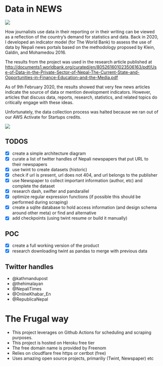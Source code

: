 # Data in NEWS
![](https://github.com/ayushsubedi/datainnews_V2/blob/main/datainnews_v2/static/img/showcase.png?raw=true)

How journalists use data in their reporting or in their writing can be viewed as a reflection of the country’s demand for statistics and data. Back in 2020, I developed an indicator model (for The World Bank) to assess the use of data by Nepali news portals based on the methodology proposed by Klein, Galdin, and Mohamedou 2016. 

The results from the project was used in the research article published at http://documents1.worldbank.org/curated/en/805261601023506163/pdf/Use-of-Data-in-the-Private-Sector-of-Nepal-The-Current-State-and-Opportunities-in-Finance-Education-and-the-Media.pdf

As of 9th February 2020, the results showed that very few news articles indicate the source of data or mention development indicators. However, articles that discuss data, reports, research, statistics, and related topics do critically engage with these ideas.

Unfortunately, the data collection process was halted because we ran out of our AWS Activate for Startups credits. 


![](https://github.com/ayushsubedi/datainnews_V2/blob/main/dataflow.png?raw=true)

## TODOS
- [x] create a simple architecture diagram
- [x] curate a list of twitter handles of Nepali newspapers that put URL to their newspapers
- [x] use twint to create datasets (historic)
- [x] check if url is present, url does not 404, and url belongs to the publisher
- [x] use Newspaper to collect important information (author, etc) and complete the dataset
- [x] research dash, swifter and pandarallel
- [x] optimize regular expression functions (if possible this should be performed during scraping)
- [x] create a sqlite database to hold access information (and design schema around other meta) or find and alternative
- [x] add checkpoints (using twint resume or build it manually)

## POC
- [x] create a full working version of the product
- [x] research downloading twint as pandas to merge with previous data

## Twitter handles
- @kathmandupost
- @thehimalayan
- @NepaliTimes
- @OnlineKhabar_En
- @RepublicaNepal


# The Frugal way

- This project leverages on Github Actions for scheduling and scraping purposes.
- This project is hosted on Heroku free tier
- The free domain name is provided by Freenom
- Relies on cloudflare free https or certbot (free)
- Uses amazing open source projects, primariliy (Twint, Newspaper) etc 
